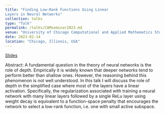 ```yaml
---
title: "Finding Low-Rank Functions Using Linear
Layers in Neural Networks"
collection: talks
type: "Talk"
permalink: /talks/CAMseminar2023.md
venue: "University of Chicago Computational and Applied Mathematics Student Seminar"
date: 2023-02-14
location: "Chicago, Illinois, USA"
---
```


[Slides](../files/CAM_Seminar_Linear_Layers_Talk.pdf)

Abstract: A fundamental question in the theory of neural networks is the role of depth. Empirically it is widely known that deeper networks tend to perform better than shallow ones. However, the reasoning behind this phenomenon is not well understood. In this talk I will discuss the role of depth in the simplified case where most of the layers have a linear activation. Specifically, the regularization associated with training a neural network with many linear layers followed by a single ReLu layer using weight decay is equivalent to a function-space penalty that encourages the network to select a low-rank function, i.e. one with small active subspace.
